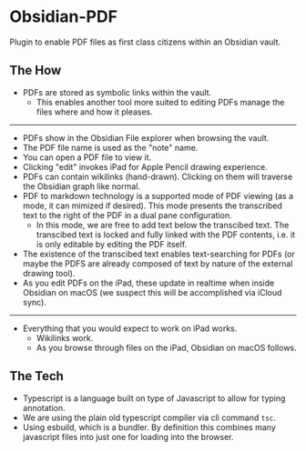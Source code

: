 # Obsidian-PDF
Plugin to enable PDF files as first class citizens within an Obsidian vault.

## The How

- PDFs are stored as symbolic links within the vault.
  - This enables another tool more suited to editing PDFs manage the files where and how it pleases.
 
---

- PDFs show in the Obsidian File explorer when browsing the vault.
- The PDF file name is used as the "note" name.
- You can open a PDF file to view it.
- Clicking "edit" invokes iPad for Apple Pencil drawing experience.
- PDFs can contain wikilinks (hand-drawn). Clicking on them will traverse the Obsidian graph like normal.
- PDF to markdown technology is a supported mode of PDF viewing (as a mode, it can mimized if desired). This mode presents the transcribed text to the right of the PDF in a dual pane configuration.
  - In this mode, we are free to add text below the transcibed text. The transcibed text is locked and fully linked with the PDF contents, i.e. it is only editable by editing the PDF itself.
- The existence of the transcibed text enables text-searching for PDFs (or maybe the PDFS are already composed of text by nature of the external drawing tool).
- As you edit PDFs on the iPad, these update in realtime when inside Obsidian on macOS (we suspect this will be accomplished via iCloud sync).

---

- Everything that you would expect to work on iPad works.
  - Wikilinks work.
  - As you browse through files on the iPad, Obsidian on macOS follows.

## The Tech

- Typescript is a language built on type of Javascript to allow for typing annotation.
- We are using the plain old typescript compiler via cli command `tsc`.
- Using esbuild, which is a bundler. By definition this combines many javascript files into just one for loading into the browser.